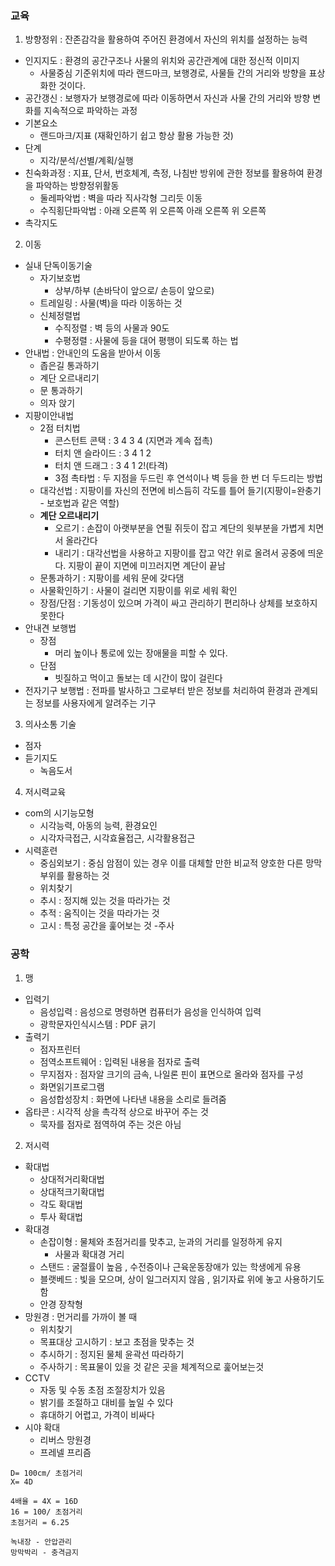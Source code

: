 ### 교육
1. 방향정위 : 잔존감각을 활용하여 주어진 환경에서 자신의 위치를 설정하는 능력
  - 인지지도 : 환경의 공간구조나 사물의 위치와 공간관계에 대한 정신적 이미지
    - 사물중심 기준위치에 따라 랜드마크, 보행경로, 사물들 간의 거리와 방향을 표상화한 것이다.
  - 공간갱신 : 보행자가 보행경로에 따라 이동하면서 자신과 사물 간의 거리와 방향 변화를 지속적으로 파악하는 과정
  - 기본요소
    - 랜드마크/지표 (재확인하기 쉽고 항상 활용 가능한 것)
  - 단계
    - 지각/분석/선별/계획/실행
  - 친숙화과정 : 지표, 단서, 번호체계, 측정, 나침반 방위에 관한 정보를 활용하여 환경을 파악하는 방향정위활동
    - 둘레파악법 : 벽을 따라 직사각형 그리듯 이동
    - 수직횡단파악법 : 아래 오른쪽 위 오른쪽 아래 오른쪽 위 오른쪽
  - 촉각지도
2. 이동
  - 실내 단독이동기술
    - 자기보호법
      - 상부/하부 (손바닥이 앞으로/ 손등이 앞으로)
    - 트레일링 : 사물(벽)을 따라 이동하는 것
    - 신체정렬법
      - 수직정렬 : 벽 등의 사물과 90도
      - 수평정렬 : 사물에 등을 대어 평행이 되도록 하는 법
  - 안내법 : 안내인의 도움을 받아서 이동
    - 좁은길 통과하기
    - 계단 오르내리기
    - 문 통과하기
    - 의자 앉기
  - 지팡이안내법
    - 2점 터치법
      - 콘스턴트 콘택 : 3 4 3 4 (지면과 계속 접촉)
      - 터치 앤 슬라이드 : 3 4 1 2
      - 터치 앤 드래그 : 3 4 1 2!(타격)
      - 3점 촉타법 : 두 지점을 두드린 후 연석이나 벽 등을 한 번 더 두드리는 방법
    - 대각선법 : 지팡이를 자신의 전면에 비스듬히 각도를 틀어 들기(지팡이=완충기 - 보호법과 같은 역할)
    - **계단 오르내리기**
      - 오르기 : 손잡이 아랫부분을 연필 쥐듯이 잡고 계단의 윗부분을 가볍게 치면서 올라간다
      - 내리기 : 대각선법을 사용하고 지팡이를 잡고 약간 위로 올려서 공중에 띄운다. 지팡이 끝이 지면에 미끄러지면 계단이 끝남
    - 문통과하기 : 지팡이를 세워 문에 갖다댐
    - 사물확인하기 : 사물이 걸리면 지팡이를 위로 세워 확인
    - 장점/단점 : 기동성이 있으며 가격이 싸고 관리하기 편리하나 상체를 보호하지 못한다
  - 안내견 보행법
    - 장점
      - 머리 높이나 통로에 있는 장애물을 피할 수 있다.
    - 단점
      - 빗질하고 먹이고 돌보는 데 시간이 많이 걸린다
  - 전자기구 보행법 : 전파를 발사하고 그로부터 받은 정보를 처리하여 환경과 관계되는 정보를 사용자에게 알려주는 기구
3. 의사소통 기술
  - 점자
  - 듣기지도
    - 녹음도서
4. 저시력교육
  - com의 시기능모형
    - 시각능력, 아동의 능력, 환경요인
    - 시각자극접근, 시각효율접근, 시각활용접근
  - 시력훈련
    - 중심외보기 : 중심 암점이 있는 경우 이를 대체할 만한 비교적 양호한 다른 망막 부위를 활용하는 것
    - 위치찾기
    - 추시 : 정지해 있는 것을 따라가는 것
    - 추적 : 움직이는 것을 따라가는 것
    - 고시 : 특정 공간을 훑어보는 것
    -주사

### 공학
1. 맹
  - 입력기
    - 음성입력 : 음성으로 명령하면 컴퓨터가 음성을 인식하여 입력
    - 광학문자인식시스템 : PDF 긁기
  - 출력기
    - 점자프린터
    - 점역소프트웨어 : 입력된 내용을 점자로 출력
    - 무지점자 : 점자알 크기의 금속, 나일론 핀이 표면으로 올라와 점자를 구성
    - 화면읽기프로그램
    - 음성합성장치 : 화면에 나타낸 내용을 소리로 들려줌
  - 옵타콘 : 시각적 상을 촉각적 상으로 바꾸어 주는 것
    - 묵자를 점자로 점역하여 주는 것은 아님
2. 저시력
  - 확대법
    - 상대적거리확대법
    - 상대적크기확대법
    - 각도 확대법
    - 투사 확대법
  - 확대경
    - 손잡이형 : 물체와 초점거리를 맞추고, 눈과의 거리를 일정하게 유지
      - 사물과 확대경 거리
    - 스탠드 : 굴절률이 높음 , 수전증이나 근육운동장애가 있는 학생에게 유용
    - 블랫베드 : 빛을 모으며, 상이 일그러지지 않음 , 읽기자료 위에 놓고 사용하기도 함
    - 안경 장착형
  - 망원경 : 먼거리를 가까이 볼 때
    - 위치찾기
    - 목표대상 고시하기 : 보고 초점을 맞추는 것
    - 추시하기 : 정지된 물체 윤곽선 따라하기
    - 주사하기 : 목표물이 있을 것 같은 곳을 체계적으로 훑어보는것
  - CCTV
    - 자동 및 수동 초점 조절장치가 있음
    - 밝기를 조절하고 대비를 높일 수 있다
    - 휴대하기 어렵고, 가격이 비싸다
  - 시야 확대
    - 리버스 망원경
    - 프레넬 프리즘


```
D= 100cm/ 초점거리
X= 4D

4배율 = 4X = 16D
16 = 100/ 초점거리
초점거리 = 6.25

녹내장 - 안압관리
망막박리 - 충격금지
```    
